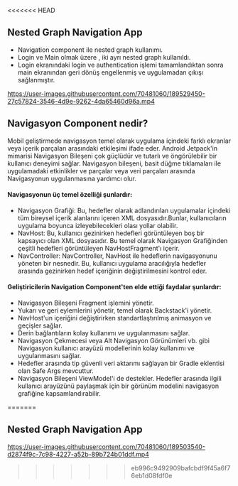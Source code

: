 <<<<<<< HEAD
## Nested Graph Navigation App

* Navigation component ile nested graph kullanımı.
* Login ve Main olmak üzere , iki ayrı nested graph kullanıldı. 
* Login ekranındaki login ve authentication işlemi tamamlandıktan sonra main ekranından geri dönüş engellenmiş ve uygulamadan çıkışı sağlanmıştır.



https://user-images.githubusercontent.com/70481060/189529450-27c57824-3546-4d9e-9262-4da65460d96a.mp4


## Navigasyon Component nedir?
Mobil geliştirmede navigasyon temel olarak uygulama içindeki farklı ekranlar veya içerik parçaları arasındaki etkileşimi ifade eder. 
Android Jetpack'in mimarisi Navigasyon Bileşeni çok güçlüdür ve tutarlı ve öngörülebilir bir kullanıcı deneyimi sağlar. 
Navigasyon bileşeni, basit düğme tıklamaları ile uygulamadaki etkinlikler ve parçalar veya veri parçaları arasında Navigasyonun uygulanmasına yardımcı olur.

#### Navigasyonun üç temel özelliği şunlardır:
* Navigasyon Grafiği: Bu, hedefler olarak adlandırılan uygulamalar içindeki tüm bireysel içerik alanlarını içeren XML dosyasıdır.Bunlar, kullanıcıların uygulama boyunca izleyebilecekleri olası yollar olabilir.
* NavHost: Bu, kullanıcı gezinirken hedefleri görüntüleyen boş bir kapsayıcı olan XML dosyasıdır. Bu temel olarak Navigasyon Grafiğinden çeşitli hedefleri görüntüleyen NavHostFragment'ı içerir.
* NavController: NavController, NavHost ile hedeflerin navigasyonunu yöneten bir nesnedir. Bu, kullanıcı uygulama aracılığıyla hedefler arasında gezinirken hedef içeriğinin değiştirilmesini kontrol eder.

#### Geliştiricilerin Navigation Component'ten elde ettiği faydalar şunlardır:
* Navigasyon Bileşeni Fragment işlemini yönetir.
* Yukarı ve geri eylemlerini yönetir, temel olarak Backstack'i yönetir.
* NavHost'un içeriğini değiştirirken standartlaştırılmış animasyon ve geçişler sağlar.
* Derin bağlantıların kolay kullanımı ve uygulanmasını sağlar.
* Navigasyon Çekmecesi veya Alt Navigasyon Görünümleri vb. gibi Navigasyon kullanıcı arayüzü modellerinin kolay kullanımı ve uygulanmasını sağlar.
* Hedefler arasında tip güvenli veri aktarımı sağlayan bir Gradle eklentisi olan Safe Args mevcuttur.
* Navigasyon Bileşeni ViewModel'i de destekler. Hedefler arasında ilgili kullanıcı arayüzünü paylaşmak için bir görünüm modelini navigasyon grafiğine kapsamlandırabilir.


=======
## Nested Graph Navigation App



https://user-images.githubusercontent.com/70481060/189503540-d2874f9c-7c98-4227-a52b-89b724b01ddf.mp4

>>>>>>> eb996c9492909bafcbdf9f45a6f76eb1d08fdf0e
